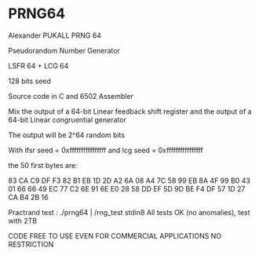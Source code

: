 # PRNG64
Alexander PUKALL PRNG 64 

Pseudorandom Number Generator

LSFR 64 + LCG 64

128 bits seed

Source code in C and 6502 Assembler

Mix the output of a 64-bit Linear feedback shift register
and the output of a 64-bit Linear congruential generator

The output will be 2^64 random bits

With lfsr seed = 0xffffffffffffffff
and lcg seed = 0xffffffffffffffff

the 50 first bytes are:

83 CA C9 DF F3 82 B1 EB 1D 2D A2 6A 08 A4 7C 58 99 EB 8A 4F
99 B0 43 01 66 66 49 EC 77 C2 6E 91 6E E0 28 58 DD EF 5D 9D
BE F4 DF 57 1D 27 CA B4 2B 16 

Practrand test : ./prng64 | /rng_test stdin8
All tests OK (no anomalies), test with 2TB

CODE FREE TO USE EVEN FOR COMMERCIAL APPLICATIONS
NO RESTRICTION
